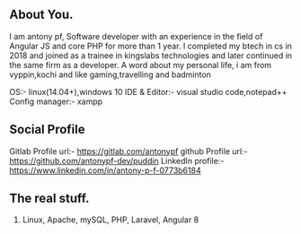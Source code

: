 ## About You.

I am antony pf, Software developer with an experience in the field of Angular JS and core PHP for more than 1 year. I completed my btech in cs in 2018 and joined as a trainee in kingslabs technologies and later continued in the same firm as a developer. 
A word about my personal life, i am from vyppin,kochi and like gaming,travelling and badminton

OS:- linux(14.04+),windows 10
IDE & Editor:- visual studio code,notepad++
Config manager:- xampp

## Social Profile
Gitlab Profile url:- https://gitlab.com/antonypf
github Profile url:- https://github.com/antonypf-dev/puddin
LinkedIn profile:- https://www.linkedin.com/in/antony-p-f-0773b6184

## The real stuff.

1. Linux, Apache, mySQL, PHP, Laravel, Angular 8 
<!--
2. <body>
    <form method="post">
        <table border="0" align="center">
            <tr>
                <td>Enter Your Numbers</td>
                <Td><input type="text" name="num" value="<?php if(isset($num)){echo $num;}?>" /></Td>
            </tr>
            <tr>
                <td colspan="2" align="center">
                    <input type="submit" value="Conver Number to Array" name="convert" />
                </td>
            </tr>
        </table>
    </form>
</body>

<?php 
function NumbertoArray ($number){
    $nu = str_split($number);
    $array = "{";
    for($i=0;$i<sizeof($nu)-1;$i++){
        $array .= $nu[$i].", ";
    }
    $array .=$nu[$i]."}";
    // $array = [];
    // $array  = array_map('intval', str_split($number));
    // var_dump($array);
    //the comment portion will result array(4) { [0]=> int(9) [1]=> int(8) [2]=> int(5) [3]=> int(6) } 
    return $array;
}
extract($_POST);
if(isset($convert))
{
    echo "<p align='center' style='color:red'>".$num."</p>";
    echo "<p align='center' style='color:blue'>".NumbertoArray("$num")."</p>";
}
?>
3. <body>
    <form method="post">
        <table border="0" align="center">
            <tr>
                <td>Enter Your String</td>
                <Td><input type="text" name="str" value="<?php if(isset($str)){echo $str;}?>" /></Td>
            </tr>
            <tr>
                <td colspan="2" align="center">
                    <input type="submit" value="Text to Pig Latin" name="convert" />
                </td>
            </tr>
        </table>
    </form>
</body>

<?php 
function TexttoPigLatin ($str){
    $string = str_word_count($str,1);
    $len =  count($string);
    $s = array();
    for($i=0;$i<$len;$i++){
        for($j=1;$j<=strlen($string[$i]);$j++){
            $s[$i] .= $string[$i][$j];
        }
        $s[$i] .= $string[$i][0]."ay ";
        $strr .="".$s[$i]."";
    }
    return $strr;
}
extract($_POST);
if(isset($convert))
{
    echo "<p align='center' style='color:red'>".$str."</p>";
    echo "<p align='center' style='color:blue'>".TexttoPigLatin("$str")."</p>";
}
?>
4. <body>
    <form method="post">
        <table border="0" align="center">
            <tr>
                <td>Enter Your Array</td>
                <Td><input type="text" name="str" value="<?php if(isset($str)){echo $str;}?>" /></Td>
            </tr>
            <tr>
                <td>Enter k elements to rotate</td>
                <Td><input type="text" name="rot" value="<?php if(isset($rot)){echo $rot;}?>" /></Td>
            </tr>
            <tr>
                <td colspan="2" align="center">
                    <input type="submit" value="Text to Pig Latin" name="convert" />
                </td>
            </tr>
        </table>
    </form>
</body>

<?php 
function RotateArray ($str,$rot){
    $str = preg_split('/[\ \n\,]+/',$str);
    $len = sizeof($str); 
    for($i=0;$i<$rot;$i++){
        $temp = $str[0]; 
        for($j = 0;$j < $len - 1;$j++) {
            $str[$j] = $str[$j + 1]; 
        }
        $str[$j] = $temp; 
    }
    for ($j = 0; $j < $len; $j++) {
        $strr .="".$str[$j].", ";
    }

   
    return $strr;
}
extract($_POST);
if(isset($convert))
{
    echo "<p align='center' style='color:red'>".$str."</p>";
    echo "<p align='center' style='color:blue'>".RotateArray("$str","$rot")."</p>";
}
?>
-->
